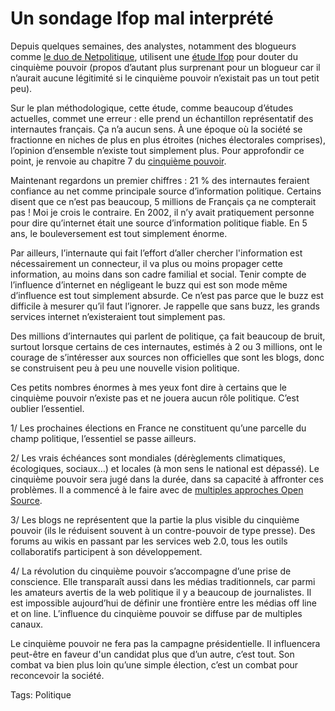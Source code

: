 # Un sondage Ifop mal interprété

Depuis quelques semaines, des analystes, notamment des blogueurs comme [le duo de Netpolitique](http://blog.netpolitique.net/index.php/2006/12/15/630-sondage-ifop-sur-les-internautes-et-la-net-campagne-presidentielle), utilisent une [étude Ifop](http://blog.tcrouzet.comhttps://tcrouzet.com/images_tc/2006ifop.pdf) pour douter du cinquième pouvoir (propos d’autant plus surprenant pour un blogueur car il n’aurait aucune légitimité si le cinquième pouvoir n’existait pas un tout petit peu).

Sur le plan méthodologique, cette étude, comme beaucoup d’études actuelles, commet une erreur : elle prend un échantillon représentatif des internautes français. Ça n’a aucun sens. À une époque où la société se fractionne en niches de plus en plus étroites (niches électorales comprises), l’opinion d’ensemble n’existe tout simplement plus. Pour approfondir ce point, je renvoie au chapitre 7 du [cinquième pouvoir](http://blog.tcrouzet.com/le-cinquieme-pouvoir/).

Maintenant regardons un premier chiffres : 21 % des internautes feraient confiance au net comme principale source d’information politique. Certains disent que ce n’est pas beaucoup, 5 millions de Français ça ne compterait pas ! Moi je crois le contraire. En 2002, il n’y avait pratiquement personne pour dire qu’internet était une source d’information politique fiable. En 5 ans, le bouleversement est tout simplement énorme.

Par ailleurs, l’internaute qui fait l’effort d’aller chercher l'information est nécessairement un connecteur, il va plus ou moins propager cette information, au moins dans son cadre familial et social. Tenir compte de l’influence d’internet en négligeant le buzz qui est son mode même d’influence est tout simplement absurde. Ce n’est pas parce que le buzz est difficile à mesurer qu’il faut l’ignorer. Je rappelle que sans buzz, les grands services internet n’existeraient tout simplement pas.

Des millions d’internautes qui parlent de politique, ça fait beaucoup de bruit, surtout lorsque certains de ces internautes, estimés à 2 ou 3 millions, ont le courage de s’intéresser aux sources non officielles que sont les blogs, donc se construisent peu à peu une nouvelle vision politique.

Ces petits nombres énormes à mes yeux font dire à certains que le cinquième pouvoir n’existe pas et ne jouera aucun rôle politique. C’est oublier l’essentiel.

1/ Les prochaines élections en France ne constituent qu’une parcelle du champ politique, l’essentiel se passe ailleurs.

2/ Les vrais échéances sont mondiales (dérèglements climatiques, écologiques, sociaux…) et locales (à mon sens le national est dépassé). Le cinquième pouvoir sera jugé dans la durée, dans sa capacité à affronter ces problèmes. Il a commencé à le faire avec de [multiples approches Open Source](http://blog.tcrouzet.com/2007/01/09/wikinomics/).

3/ Les blogs ne représentent que la partie la plus visible du cinquième pouvoir (ils le réduisent souvent à un contre-pouvoir de type presse). Des forums au wikis en passant par les services web 2.0, tous les outils collaboratifs participent à son développement.

4/ La révolution du cinquième pouvoir s’accompagne d’une prise de conscience. Elle transparaît aussi dans les médias traditionnels, car parmi les amateurs avertis de la web politique il y a beaucoup de journalistes. Il est impossible aujourd’hui de définir une frontière entre les médias off line et on line. L’influence du cinquième pouvoir se diffuse par de multiples canaux.

Le cinquième pouvoir ne fera pas la campagne présidentielle. Il influencera peut-être en faveur d'un candidat plus que d’un autre, c’est tout. Son combat va bien plus loin qu’une simple élection, c’est un combat pour reconcevoir la société.

Tags: Politique